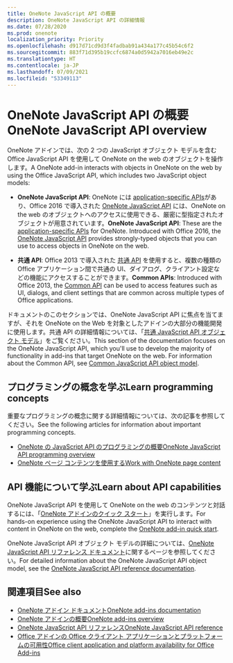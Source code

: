 ```yaml
---
title: OneNote JavaScript API の概要
description: OneNote JavaScript API の詳細情報
ms.date: 07/28/2020
ms.prod: onenote
localization_priority: Priority
ms.openlocfilehash: d917d71cd9d3f4fadbab91a434a177c45b54c6f2
ms.sourcegitcommit: 883f71d395b19ccfc6874a0d5942a7016eb49e2c
ms.translationtype: HT
ms.contentlocale: ja-JP
ms.lasthandoff: 07/09/2021
ms.locfileid: "53349113"
---
```

# <a name="onenote-javascript-api-overview"></a><span data-ttu-id="cb921-103">OneNote JavaScript API の概要</span><span class="sxs-lookup"><span data-stu-id="cb921-103">OneNote JavaScript API overview</span></span>

<span data-ttu-id="cb921-104">OneNote アドインでは、次の 2 つの JavaScript オブジェクト モデルを含む Office JavaScript API を使用して OneNote on the web のオブジェクトを操作します。</span><span class="sxs-lookup"><span data-stu-id="cb921-104">A OneNote add-in interacts with objects in OneNote on the web by using the Office JavaScript API, which includes two JavaScript object models:</span></span>

* <span data-ttu-id="cb921-p101">**OneNote JavaScript API**: OneNote には [application-specific APIs](../../develop/application-specific-api-model.md)があり、Office 2016 で導入された [OneNote JavaScript API](/javascript/api/onenote) には、OneNote on the web のオブジェクトへのアクセスに使用できる、厳密に型指定されたオブジェクトが用意されています。</span><span class="sxs-lookup"><span data-stu-id="cb921-p101">**OneNote JavaScript API**: These are the [application-specific APIs](../../develop/application-specific-api-model.md) for OneNote. Introduced with Office 2016, the [OneNote JavaScript API](/javascript/api/onenote) provides strongly-typed objects that you can use to access objects in OneNote on the web.</span></span>

* <span data-ttu-id="cb921-107">**共通 API**: Office 2013 で導入された [共通 API](/javascript/api/office) を使用すると、複数の種類の Office アプリケーション間で共通の UI、ダイアログ、クライアント設定などの機能にアクセスすることができます。</span><span class="sxs-lookup"><span data-stu-id="cb921-107">**Common APIs**: Introduced with Office 2013, the [Common API](/javascript/api/office) can be used to access features such as UI, dialogs, and client settings that are common across multiple types of Office applications.</span></span>

<span data-ttu-id="cb921-p102">ドキュメントのこのセクションでは、OneNote JavaScript API に焦点を当てますが、それを OneNote on the Web を対象としたアドインの大部分の機能開発に使用します。共通 API の詳細情報については、「[共通 JavaScript API オブジェクト モデル](../../develop/office-javascript-api-object-model.md)」をご覧ください。</span><span class="sxs-lookup"><span data-stu-id="cb921-p102">This section of the documentation focuses on the OneNote JavaScript API, which you'll use to develop the majority of functionality in add-ins that target OneNote on the web. For information about the Common API, see [Common JavaScript API object model](../../develop/office-javascript-api-object-model.md).</span></span>

## <a name="learn-programming-concepts"></a><span data-ttu-id="cb921-110">プログラミングの概念を学ぶ</span><span class="sxs-lookup"><span data-stu-id="cb921-110">Learn programming concepts</span></span>

<span data-ttu-id="cb921-111">重要なプログラミングの概念に関する詳細情報については、次の記事を参照してください。</span><span class="sxs-lookup"><span data-stu-id="cb921-111">See the following articles for information about important programming concepts.</span></span>

* [<span data-ttu-id="cb921-112">OneNote の JavaScript API のプログラミングの概要</span><span class="sxs-lookup"><span data-stu-id="cb921-112">OneNote JavaScript API programming overview</span></span>](../../onenote/onenote-add-ins-programming-overview.md)
* [<span data-ttu-id="cb921-113">OneNote ページ コンテンツを使用する</span><span class="sxs-lookup"><span data-stu-id="cb921-113">Work with OneNote page content</span></span>](../../onenote/onenote-add-ins-page-content.md)

## <a name="learn-about-api-capabilities"></a><span data-ttu-id="cb921-114">API 機能について学ぶ</span><span class="sxs-lookup"><span data-stu-id="cb921-114">Learn about API capabilities</span></span>

<span data-ttu-id="cb921-115">OneNote JavaScript API を使用して OneNote on the web のコンテンツと対話するには、「[OneNote アドインのクイック スタート](../../quickstarts/onenote-quickstart.md)」を実行します。</span><span class="sxs-lookup"><span data-stu-id="cb921-115">For hands-on experience using the OneNote JavaScript API to interact with content in OneNote on the web, complete the [OneNote add-in quick start](../../quickstarts/onenote-quickstart.md).</span></span>

<span data-ttu-id="cb921-116">OneNote JavaScript API オブジェクト モデルの詳細については、[OneNote JavaScript API リファレンス ドキュメント](/javascript/api/onenote)に関するページを参照してください。</span><span class="sxs-lookup"><span data-stu-id="cb921-116">For detailed information about the OneNote JavaScript API object model, see the [OneNote JavaScript API reference documentation](/javascript/api/onenote).</span></span>

## <a name="see-also"></a><span data-ttu-id="cb921-117">関連項目</span><span class="sxs-lookup"><span data-stu-id="cb921-117">See also</span></span>

* [<span data-ttu-id="cb921-118">OneNote アドイン ドキュメント</span><span class="sxs-lookup"><span data-stu-id="cb921-118">OneNote add-ins documentation</span></span>](../../onenote/index.yml)
* [<span data-ttu-id="cb921-119">OneNote アドインの概要</span><span class="sxs-lookup"><span data-stu-id="cb921-119">OneNote add-ins overview</span></span>](../../onenote/onenote-add-ins-programming-overview.md)
* [<span data-ttu-id="cb921-120">OneNote JavaScript API リファレンス</span><span class="sxs-lookup"><span data-stu-id="cb921-120">OneNote JavaScript API reference</span></span>](/javascript/api/onenote)
* [<span data-ttu-id="cb921-121">Office アドインの Office クライアント アプリケーションとプラットフォームの可用性</span><span class="sxs-lookup"><span data-stu-id="cb921-121">Office client application and platform availability for Office Add-ins</span></span>](../../overview/office-add-in-availability.md)
